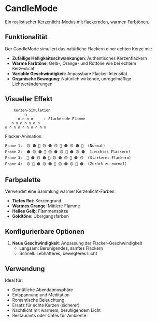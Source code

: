 # CandleMode

Ein realistischer Kerzenlicht-Modus mit flackernden, warmen Farbtönen.

## Funktionalität

Der CandleMode simuliert das natürliche Flackern einer echten Kerze mit:

- **Zufällige Helligkeitsschwankungen**: Authentisches Kerzenflackern
- **Warme Farbtöne**: Gelb-, Orange- und Rottöne wie bei echtem Kerzenlicht
- **Variable Geschwindigkeit**: Anpassbare Flacker-Intensität
- **Organische Bewegung**: Natürlich wirkende, unregelmäßige Lichtveränderungen

## Visueller Effekt

```
    Kerzen-Simulation
         ∩
      ∩ ∩ ∩ ∩     ← Flackernde Flamme
   ∩ ∩ ∩ ∩ ∩ ∩ ∩
∩ ∩ ∩ ∩ ∩ ∩ ∩ ∩ ∩ ∩
```

Flacker-Animation:
```
Frame 1:  🟡 🟠 🔴 🟡 🟠 🟡 🔴 🟠 🟡 🟠 🔴  (Normal)
Frame 2:  🟠 🟡 🟠 🔴 🟡 🟠 🟡 🔴 🟠 🟡 🟠  (Leichtes Flackern)
Frame 3:  🔴 🟠 🟡 🟠 🔴 🟡 🟠 🟡 🔴 🟠 🟡  (Stärkeres Flackern)
Frame 4:  🟡 🔴 🟠 🟡 🟠 🔴 🟡 🟠 🟡 🔴 🟠  (Zurück zu normal)
```

## Farbpalette

Verwendet eine Sammlung warmer Kerzenlicht-Farben:
- **Tiefes Rot**: Kerzengrund
- **Warmes Orange**: Mittlere Flamme  
- **Helles Gelb**: Flammenspitze
- **Goldtöne**: Übergangsfarben

## Konfigurierbare Optionen

1. **Neue Geschwindigkeit**: Anpassung der Flacker-Geschwindigkeit
   - Langsam: Beruhigendes, sanftes Flackern
   - Schnell: Lebhafteres, bewegteres Licht

## Verwendung

Ideal für:
- Gemütliche Abendatmosphäre
- Entspannung und Meditation
- Romantische Beleuchtung
- Ersatz für echte Kerzen (sicherer)
- Nachtlicht mit warmem, beruhigendem Licht
- Restaurants oder Cafés für Ambiente
